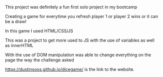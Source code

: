 This project was definitely a fun first solo project in my bootcamp

Creating a game for everytime you refresh player 1 or player 2 wins or it can be a draw!

In this game I used HTML/CSS/JS

This was a project to get more used to JS with the use of variables as well as innerHTML

With the use of DOM manipulation was able to change everything on the page the way the challenge asked

https://dustinsoos.github.io/dicegame/ is the link to the website.
